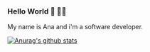 ### Hello World 👋 👩‍💻

My name is Ana and i'm a software developer. 

[![Anurag's github stats](https://github-readme-stats.vercel.app/api?username=anapaulalins)](https://github.com/anuraghazra/github-readme-stats)

<!--
**anapaulalins/anapaulalins** is a ✨ _special_ ✨ repository because its `README.md` (this file) appears on your GitHub profile.

Here are some ideas to get you started:

- 🔭 I’m currently working on ...
- 🌱 I’m currently learning ...
- 👯 I’m looking to collaborate on ...
- 🤔 I’m looking for help with ...
- 💬 Ask me about ...
- 📫 How to reach me: ...
- 😄 Pronouns: ...
- ⚡ Fun fact: ...
-->
